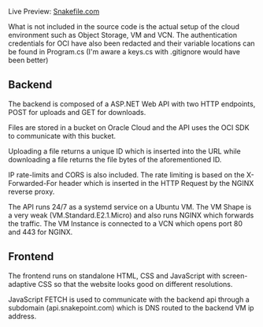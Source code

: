 Live Preview: <a href='https://snakefile.com'>Snakefile.com</a>

What is not included in the source code is the actual setup of the cloud environment such as Object Storage, VM and VCN.
The authentication credentials for OCI have also been redacted and their variable locations can be found in Program.cs (I'm aware a keys.cs with .gitignore would have been better)

<h2>Backend</h2>
The backend is composed of a ASP.NET Web API with two HTTP endpoints, POST for uploads and GET for downloads.

Files are stored in a bucket on Oracle Cloud and the API uses the OCI SDK to communicate with this bucket.

Uploading a file returns a unique ID which is inserted into the URL while downloading a file returns the file bytes of the aforementioned ID.

IP rate-limits and CORS is also included. The rate limiting is based on the X-Forwarded-For header which is inserted in the HTTP Request by the NGINX reverse proxy.

The API runs 24/7 as a systemd service on a Ubuntu VM. The VM Shape is a very weak (VM.Standard.E2.1.Micro) and also runs NGINX which forwards the traffic.
The VM Instance is connected to a VCN which opens port 80 and 443 for NGINX.

<h2>Frontend</h2>
The frontend runs on standalone HTML, CSS and JavaScript with screen-adaptive CSS so that the website looks good on different resolutions.

JavaScript FETCH is used to communicate with the backend api through a subdomain (api.snakepoint.com) which is DNS routed to the backend VM ip address.
